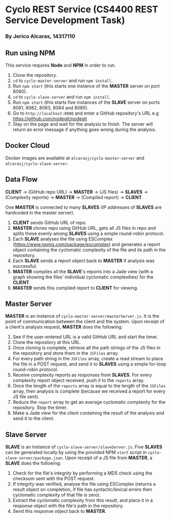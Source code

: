 # Cyclo REST Service (CS4400 REST Service Development Task)
### By Jerico Alcaras, 14317110
## Run using NPM
This service requires **Node** and **NPM** in order to run.
1. Clone the repository.
2. `cd` to `cyclo-master-server` and run `npm install`. 
3. Run `npm start` (this starts one instance of the **MASTER** server on port 8080).
4. `cd` to `cyclo-slave-server` and run `npm install`.
5. Run `npm start` (this starts five instances of the **SLAVE** server on ports 8081, 8082, 8083, 8084 and 8085).
6. Go to `http://localhost:8080` and enter a GitHub repository's URL e.g https://github.com/nodegit/nodegit
7. Stay on the page and wait for the analysis to finish. The server will return an error message if anything goes wrong during the analysis.

## Docker Cloud
Docker images are available at `alcarasj/cyclo-master-server` and `alcarasj/cyclo-slave-server`.
## Data Flow
**CLIENT** → (GitHub repo URL) → **MASTER** → (JS files) → **SLAVES** → (Complexity reports) → **MASTER** → (Compiled report) → **CLIENT**

One **MASTER** is connected to many **SLAVES** (IP addresses of **SLAVES** are hardcoded in the master server).

1. **CLIENT** sends GitHub URL of repo.
2. **MASTER** clones repo using GitHub URL, gets all JS files in repo and splits these evenly among **SLAVES** using a simple round-robin protocol.
3. Each **SLAVE** analyses the file using ESComplex (https://www.npmjs.com/package/escomplex) and generates a report object containing the cyclomatic complexity of the file and its path in the repository.
4. Each **SLAVE** sends a report object back to **MASTER** if analysis was successful.
5. **MASTER** compiles all the **SLAVE**'s reports into a Jade view (with a graph showing the files' individual cyclomatic complexities) for the **CLIENT**.
6. **MASTER** sends this compiled report to **CLIENT** for viewing.

## Master Server
**MASTER** is an instance of `cyclo-master-server/masterServer.js`. It is the point of communication between the client and the system.
Upon receipt of a client's analysis request, **MASTER** does the following:
1. See if the user-entered URL is a valid GitHub URL and start the timer.
2. Clone the repository at this URL.
3. Once cloning is complete, retrieve all the path strings of the JS files in the repository and store them in the `JSFiles` array.
4. For every path string in the `JSFiles` array, create a read stream to place the file in a POST request, and send it to **SLAVES** using a simple for-loop round-robin protocol.
5. Receive complexity reports as responses from **SLAVES**. For every complexity report object received, push it to the `reports` array.
6. Once the length of the `reports` array is equal to the length of the `JSFiles` array, then analysis is complete (because we received a report for every JS file sent).
7. Reduce the `report` array to get an average cyclomatic complexity for the repository. Stop the timer.
8. Make a Jade view for the client containing the result of the analysis and send it to the client.

## Slave Server

**SLAVE** is an instance of `cyclo-slave-server/slaveServer.js`.
Five **SLAVES** can be generated locally by using the provided NPM `start` script in `cyclo-slave-server/package.json`. 
Upon receipt of a JS file from **MASTER**, a **SLAVE** does the following:
1. Check for the file's integrity by performing a MD5 check using the checksum sent with the POST request.
2. If integrity was verified, analyse the file using ESComplex (returns a result object on completion, if file has syntactic/lexical errors then cyclomatic complexity of that file is zero).
3. Extract the cyclomatic complexity from this result, and place it in a response object with the file's path in the repository.
4. Send this response object back to **MASTER**.
